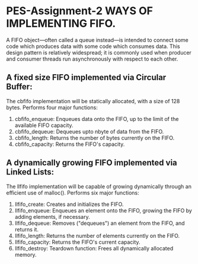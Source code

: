 # PES-Assignment-2 WAYS OF IMPLEMENTING FIFO.

A FIFO object—often called a queue instead—is intended to connect some code which produces data 
with some code which consumes data. This design pattern is relatively widespread; it is commonly used 
when producer and consumer threads run asynchronously with respect to each other.

## A fixed size FIFO implemented via Circular Buffer: 

The cbfifo implementation will be statically allocated, with a size of 128 bytes.
Performs four major functions:

1. cbfifo_enqueue:
Enqueues data onto the FIFO, up to the limit of the available FIFO capacity.
2. cbfifo_dequeue:
Dequeues upto nbyte of data from the FIFO.
3. cbfifo_length:
Returns the number of bytes currently on the FIFO. 
4. cbfifo_capacity:
Returns the FIFO's capacity.

## A dynamically growing FIFO implemented via Linked Lists:

The llfifo implementation will be capable of growing dynamically through an efficient use of malloc().
Performs six major functions:

1. llfifo_create:
Creates and initializes the FIFO.
2. llfifo_enqueue:
Enqueues an element onto the FIFO, growing the FIFO by adding elements, if necessary.
3. llfifo_dequeue:
Removes ("dequeues") an element from the FIFO, and returns it.
4. llfifo_length:
Returns the number of elements currently on the FIFO.
5. llfifo_capacity:
Returns the FIFO's current capacity.
6. llfifo_destroy:
Teardown function: Frees all dynamically allocated memory. 


